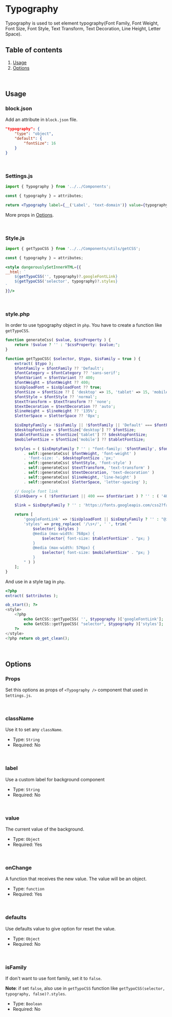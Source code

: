 # Typography

Typography is used to set element typography(Font Family, Font Weight, Font Size, Font Style, Text Transform, Text Decoration, Line Height, Letter Space).


## Table of contents

1. [Usage](#usage)
2. [Options](#options)

<br />

## Usage

### block.json
Add an attribute in `block.json` file.

```json
"typography": {
	"type": "object",
	"default": {
		"fontSize": 16
	}
}
```

<br />

### Settings.js

```jsx
import { Typography } from '../../Components';

const { typography } = attributes;

return <Typography label={__('Label', 'text-domain')} value={typography} onChange={val => setAttributes({ typography: val })} defaults={{ fontSize: 16 }} />
```

More props in [Options](#options).

<br />

### Style.js
```jsx
import { getTypoCSS } from '../../Components/utils/getCSS';

const { typography } = attributes;

<style dangerouslySetInnerHTML={{
__html: `
	${getTypoCSS('', typography)?.googleFontLink}
	${getTypoCSS('selector', typography)?.styles}
`
}}/>
```

<br />

### style.php
In order to use typography object in `php`. You have to create a function like `getTypoCSS`.

```php
function generateCss( $value, $cssProperty ) {
	return !$value ? '' : "$cssProperty: $value;";
}

function getTypoCSS( $selector, $typo, $isFamily = true ) {
	extract( $typo );
	$fontFamily = $fontFamily ?? 'Default';
	$fontCategory = $fontCategory ?? 'sans-serif';
	$fontVariant = $fontVariant ?? 400;
	$fontWeight = $fontWeight ?? 400;
	$isUploadFont = $isUploadFont ?? true;
	$fontSize = $fontSize ?? [ 'desktop' => 15, 'tablet' => 15, 'mobile' => 15 ];
	$fontStyle = $fontStyle ?? 'normal';
	$textTransform = $textTransform ?? 'none';
	$textDecoration = $textDecoration ?? 'auto';
	$lineHeight = $lineHeight ?? '135%';
	$letterSpace = $letterSpace ?? '0px';

	$isEmptyFamily = !$isFamily || !$fontFamily || 'Default' === $fontFamily;
	$desktopFontSize = $fontSize['desktop'] ?? $fontSize;
	$tabletFontSize = $fontSize['tablet'] ?? $desktopFontSize;
	$mobileFontSize = $fontSize['mobile'] ?? $tabletFontSize;

	$styles = ( $isEmptyFamily ? '' : "font-family: '$fontFamily', $fontCategory;" )
		. self::generateCss( $fontWeight, 'font-weight' )
		. 'font-size: '. $desktopFontSize .'px;'
		. self::generateCss( $fontStyle, 'font-style' )
		. self::generateCss( $textTransform, 'text-transform' )
		. self::generateCss( $textDecoration, 'text-decoration' )
		. self::generateCss( $lineHeight, 'line-height' )
		. self::generateCss( $letterSpace, 'letter-spacing' );

	// Google font link
	$linkQuery = ( !$fontVariant || 400 === $fontVariant ) ? '' : ( '400i' === $fontVariant ? ':ital@1' : ( false !== strpos( $fontVariant, '00i' ) ? ': ital, wght@1, '. str_replace( '00i', '00', $fontVariant ) .' ' : ": wght@$fontVariant " ) );

	$link = $isEmptyFamily ? '' : 'https://fonts.googleapis.com/css2?family='. str_replace( ' ', '+', $fontFamily ) ."$linkQuery&display=swap";

	return [
		'googleFontLink' => !$isUploadFont || $isEmptyFamily ? '' : "@import url( $link );",
		'styles' => preg_replace( '/\s+/', ' ', trim( "
			$selector{ $styles }
			@media (max-width: 768px) {
				$selector{ font-size: $tabletFontSize" . "px; }
			}
			@media (max-width: 576px) {
				$selector{ font-size: $mobileFontSize" . "px; }
			}
		" ) )
	];
}
```

And use in a style tag in `php`.
```php
<?php
extract( $attributes );

ob_start(); ?>
<style>
	<?php
		echo GetCSS::getTypoCSS( '', $typography )['googleFontLink'];
		echo GetCSS::getTypoCSS( "selector", $typography )['styles'];
	?>
</style>
<?php return ob_get_clean();
```

<br />

## Options
### Props
Set this options as props of `<Typography />` component that used in `Settings.js`.

<br />

### className

Use it to set any `className`.

- Type: `String`
- Required: No

<br />

### label

Use a custom label for background component

- Type: `String`
- Required: No

<br />

### value

The current value of the background.

- Type: `Object`
- Required: Yes

<br />

### onChange

A function that receives the new value. The value will be an object.

- Type: `function`
- Required: Yes

<br />

### defaults

Use defaults value to give option for reset the value.

- Type: `Object`
- Required: No

<br />

### isFamily

If don't want to use font family, set it to `false`.

**Note**: if set `false`, also use in `getTypoCSS` function like `getTypoCSS(selector, typography, false)?.styles`.

- Type: `Boolean`
- Required: No